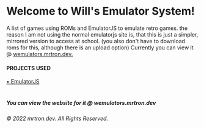 # Welcome to Will's Emulator System!
A list of games using ROMs and EmulatorJS to emulate retro games.
the reason I am not using the normal emulatorjs site is, that this is just a simpler, mirrored version to access at school. (you also don't have to download roms for this, although there is an upload option)
Currently you can view it @ <a href="http://wemulators.mrtron.dev">wemulators.mrtron.dev.</a>

#### PROJECTS USED
<a href="https://github.com/ethanaobrien/emulatorjs" target="_blank">• EmulatorJS</a> 
#

##### You can view the website for it @ wemulators.mrtron.dev
###### © 2022 mrtron.dev. All Rights Reserved.
